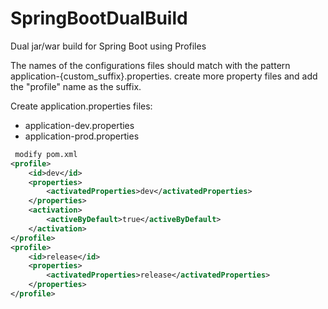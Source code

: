 # SpringBootDualBuild
Dual jar/war build for Spring Boot using Profiles

The names of the configurations files should match with the pattern application-{custom_suffix}.properties. create more property files and add the "profile" name as the suffix.

Create application.properties files:

  - application-dev.properties 
  - application-prod.properties

```xml
 modify pom.xml
<profile>
    <id>dev</id>
    <properties>
        <activatedProperties>dev</activatedProperties>
    </properties>
    <activation>
        <activeByDefault>true</activeByDefault>
    </activation>
</profile>
<profile>
    <id>release</id>
    <properties>
        <activatedProperties>release</activatedProperties>
    </properties>
</profile>


```
